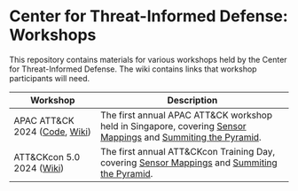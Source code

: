 # Center for Threat-Informed Defense: Workshops

This repository contains materials for various workshops held by the Center for
Threat-Informed Defense. The wiki contains links that workshop participants will need.

| Workshop                                                                       | Description                                                                                                                                                                                                                                                                    |
| ------------------------------------------------------------------------------ | ------------------------------------------------------------------------------------------------------------------------------------------------------------------------------------------------------------------------------------------------------------------------------ |
| APAC ATT&CK 2024 ([Code](./apac-attack-2024/), [Wiki](APAC-ATT&CK-–-Apr-2024)) | The first annual APAC ATT&CK workshop held in Singapore, covering [Sensor Mappings](https://center-for-threat-informed-defense.github.io/sensor-mappings-to-attack/) and [Summiting the Pyramid](https://center-for-threat-informed-defense.github.io/summiting-the-pyramid/). |
| ATT&CKcon 5.0 2024 ([Wiki](ATT&CKcon-–-Oct-2024)) | The first annual ATT&CKcon Training Day, covering [Sensor Mappings](https://center-for-threat-informed-defense.github.io/sensor-mappings-to-attack/) and [Summiting the Pyramid](https://center-for-threat-informed-defense.github.io/summiting-the-pyramid/). |
